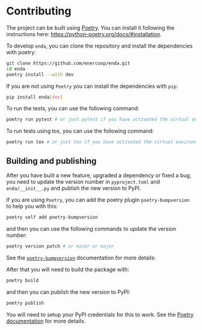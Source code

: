 # Contributing

The project can be built using [Poetry](https://python-poetry.org/). You can install it following the instructions here: <https://python-poetry.org/docs/#installation>.

To develop `enda`, you can clone the repository and install the dependencies with poetry:

```sh
git clone https://github.com/enercoop/enda.git
cd enda
poetry install --with dev
```

If you are not using `Poetry` you can install the dependencies with `pip`:

```sh
pip install enda[dev]
```

To run the tests, you can use the following command:

```sh
poetry run pytest # or just pytest if you have activated the virtual environment
```

To run tests using tox, you can use the following command:

```sh
poetry run tox # or just tox if you have activated the virtual environment
```

## Building and publishing

After you have built a new feature, upgraded a dependency or fixed a bug, you need to update the version number in `pyproject.toml` and `enda/__init__.py` and publish the new version to PyPI.

If you are using `Poetry`, you can add the poetry plugin `poetry-bumpversion` to help you with this:

```sh
poetry self add poetry-bumpversion
```

and then you can use the following commands to update the version number:

```sh
poetry version patch # or minor or major
```

See the [`poetry-bumpversion`](https://pypi.org/project/poetry-bumpversion/) documentation for more details:

After that you will need to build the package with:

```sh
poetry build
```

and then you can publish the new version to PyPI:

```sh
poetry publish
```

You will need to setup your PyPI credentials for this to work. See the [Poetry documentation](https://python-poetry.org/docs/repositories/#configuring-credentials) for more details.

